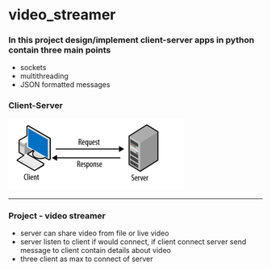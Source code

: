 # video_streamer

### In this project design/implement client-server apps in python contain three main points

- sockets
- multithreading
- JSON formatted messages

### **Client-Server**

<img src="images/client-server.png" alt="client-server" />

<hr>

### **Project - video streamer**

- server can share video from file or live video
- server listen to client if would connect, if client connect server send message to client contain details about video
- three client as max to connect of server

